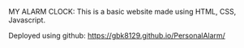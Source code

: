 MY ALARM CLOCK:
   This is a basic website made using HTML, CSS, Javascript.
   
   Deployed using github: https://gbk8129.github.io/PersonalAlarm/
   
   
